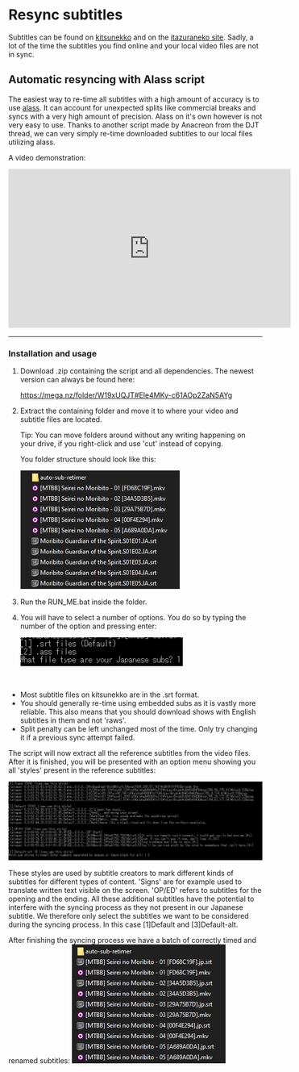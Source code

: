 # Resync subtitles

Subtitles can be found on [kitsunekko](https://kitsunekko.net/dirlist.php?dir=subtitles%2Fjapanese%2F) and on
the [itazuraneko site](https://itazuraneko.neocities.org/). Sadly, a lot of the time the subtitles you find online and
your local video files are not in sync.

## Automatic resyncing with Alass script

The easiest way to re-time all subtitles with a high amount of accuracy is to
use [alass](https://github.com/kaegi/alass). It can account for unexpected splits like commercial breaks and syncs with
a very high amount of precision. Alass on it's own however is not very easy to use. Thanks to another script made by
Anacreon from the DJT thread, we can very simply re-time downloaded subtitles to our local files utilizing alass.

A video demonstration:

<iframe width="560" height="315" src="https://www.youtube.com/embed/x0h3ooBHrpk" frameborder="0" allow="accelerometer; autoplay; clipboard-write; encrypted-media; gyroscope; picture-in-picture" allowfullscreen></iframe>

--- 

### Installation and usage

1. Download .zip containing the script and all dependencies. The newest version can always be found
   here: <p><https://mega.nz/folder/W19xUQJT#Ele4MKy-c61AOp2ZaN5AYg></p>
2. Extract the containing folder and move it to where your video and subtitle files are located. <p>Tip: You can move
   folders around without any writing happening on your drive, if you right-click and use 'cut' instead of
   copying.</p> <p>You folder structure should look like this: </p><p>![Folder structure](images/resyncfolder.jpg)</p>
3. Run the RUN_ME.bat inside the folder.
4. You will have to select a number of options. You do so by typing the number of the option and pressing enter:

   ![Selection script option](images/selectoption.jpg)

<br>

- Most subtitle files on kitsunekko are in the .srt format.
- You should generally re-time using embedded subs as it is vastly more reliable. This also means that you should
  download shows with English subtitles in them and not 'raws'.
- Split penalty can be left unchanged most of the time. Only try changing it if a previous sync attempt failed.

The script will now extract all the reference subtitles from the video files. After it is finished, you will be
presented with an option menu showing you all 'styles' present in the reference subtitles:

![Subtitle Styles](images/subtitlestyles.jpg)

These styles are used by subtitle creators to mark different kinds of subtitles for different types of content. 'Signs'
are for example used to translate written text visible on the screen. 'OP/ED' refers to subtitles for the opening and
the ending. All these additional subtitles have the potential to interfere with the syncing process as they not present
in our Japanese subtitle. We therefore only select the subtitles we want to be considered during the syncing process. In
this case [1]Default and [3]Default-alt.

After finishing the syncing process we have a batch of correctly timed and renamed subtitles:
![Syncing Result](images/resyncingsubtitles.jpg)